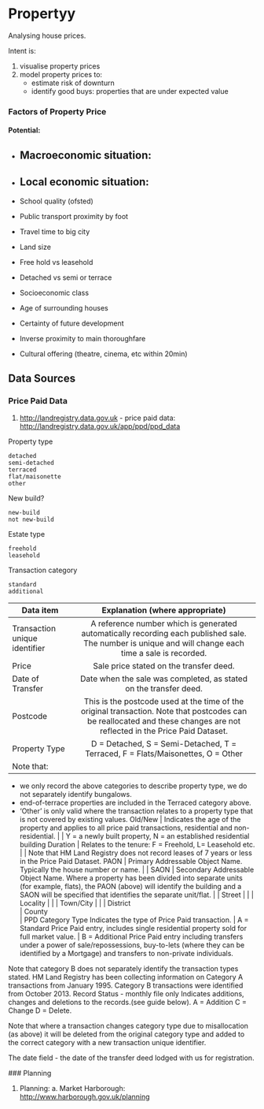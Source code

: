 # Propertyy

Analysing house prices.

Intent is:
1. visualise property prices
2. model property prices to:
	- estimate risk of downturn
	- identify good buys: properties that are under expected value


### Factors of Property Price

#### Potential:

- Macroeconomic situation:
	- 

- Local economic situation:
	- 

- School quality (ofsted)

- Public transport proximity by foot

- Travel time to big city

- Land size

- Free hold vs leasehold

- Detached vs semi or terrace

- Socioeconomic class

- Age of surrounding houses

- Certainty of future development

- Inverse proximity to main thoroughfare

- Cultural offering (theatre, cinema, etc within 20min) 


## Data Sources

### Price Paid Data
1. http://landregistry.data.gov.uk
		- price paid data: http://landregistry.data.gov.uk/app/ppd/ppd_data


Property type

    detached
    semi-detached
    terraced
    flat/maisonette
    other

New build?

    new-build
    not new-build

Estate type

    freehold
    leasehold

Transaction category

    standard
    additional


| Data item | Explanation (where appropriate) |
| ------------- |:-------------:|
| Transaction unique identifier |	A reference number which is generated automatically recording each published sale. The number is unique and will change each time a sale is recorded. |
| Price |	Sale price stated on the transfer deed.
| Date of Transfer |	Date when the sale was completed, as stated on the transfer deed. |
| Postcode |	This is the postcode used at the time of the original transaction. Note that postcodes can be reallocated and these changes are not reflected in the Price Paid Dataset. |
| Property Type |	D = Detached, S = Semi-Detached, T = Terraced, F = Flats/Maisonettes, O = Other |
| Note that:
- we only record the above categories to describe property type, we do not separately identify bungalows.
- end-of-terrace properties are included in the Terraced category above.
- ‘Other’ is only valid where the transaction relates to a property type that is not covered by existing values.
Old/New |	Indicates the age of the property and applies to all price paid transactions, residential and non-residential. |
| Y = a newly built property, N = an established residential building
Duration |	Relates to the tenure: F = Freehold, L= Leasehold etc. |
| Note that HM Land Registry does not record leases of 7 years or less in the Price Paid Dataset.
PAON |	Primary Addressable Object Name. Typically the house number or name. |
| SAON |	Secondary Addressable Object Name. Where a property has been divided into separate units (for example, flats), the PAON (above) will identify the building and a SAON will be specified that identifies the separate unit/flat. |
| Street |	  |
| Locality |	  |
| Town/City |	  |
| District 	 
| County 	 
| PPD Category Type 	Indicates the type of Price Paid transaction.
| A = Standard Price Paid entry, includes single residential property sold for full market value.
| B = Additional Price Paid entry including transfers under a power of sale/repossessions, buy-to-lets (where they can be identified by a Mortgage) and transfers to non-private individuals.

Note that category B does not separately identify the transaction types stated.
HM Land Registry has been collecting information on Category A transactions from January 1995. Category B transactions were identified from October 2013.
Record Status - monthly file only 	Indicates additions, changes and deletions to the records.(see guide below).
A = Addition
C = Change
D = Delete.

Note that where a transaction changes category type due to misallocation (as above) it will be deleted from the original category type and added to the correct category with a new transaction unique identifier.

The date field - the date of the transfer deed lodged with us for registration.

### Planning
1. Planning:
	a. Market Harborough: http://www.harborough.gov.uk/planning

